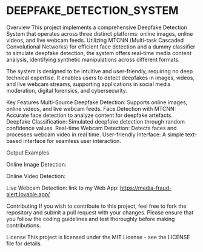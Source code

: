 # DEEPFAKE_DETECTION_SYSTEM
Overview
This project implements a comprehensive Deepfake Detection System that operates across three distinct platforms: online images, online videos, and live webcam feeds. Utilizing MTCNN (Multi-task Cascaded Convolutional Networks) for efficient face detection and a dummy classifier to simulate deepfake detection, the system offers real-time media content analysis, identifying synthetic manipulations across different formats.

The system is designed to be intuitive and user-friendly, requiring no deep technical expertise. It enables users to detect deepfakes in images, videos, and live webcam streams, supporting applications in social media moderation, digital forensics, and cybersecurity.

Key Features
Multi-Source Deepfake Detection: Supports online images, online videos, and live webcam feeds.
Face Detection with MTCNN: Accurate face detection to analyze content for deepfake artefacts.
Deepfake Classification: Simulated deepfake detection through random confidence values.
Real-time Webcam Detection: Detects faces and processes webcam video in real time.
User-friendly Interface: A simple text-based interface for seamless user interaction.

Output Examples

Online Image Detection:

Online Video Detection:

Live Webcam Detection:                                                                                                                                                                                              link to my Web App: https://media-fraud-alert.lovable.app/

Contributing
If you wish to contribute to this project, feel free to fork the repository and submit a pull request with your changes. Please ensure that you follow the coding guidelines and test thoroughly before making contributions.

License
This project is licensed under the MIT License - see the LICENSE file for details.
